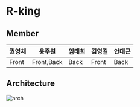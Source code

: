 # R-king

## Member

|권영채|윤주원|임태희|김영길|안대근|
|---|---|---|---|---|
|Front|Front,Back|Back|Front|Back|

## Architecture

![arch](https://user-images.githubusercontent.com/84373490/156499149-e80dd9df-9fc7-48d5-ba39-b8d2ab46267d.png)
